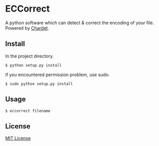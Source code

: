 # ECCorrect
A python software which can detect &amp; correct the encoding of your file. Powered  by [Chardet](https://github.com/chardet/chardet).



## Install



In the project directory.

	$ python setup.py install
	
if you encountered permission problem, use sudo.

	$ sudo python setup.py install

## Usage

	$ eccorrect filename
	
## License
[MIT License](https://github.com/LathamZ/ECCorrect/blob/master/LICENSE)

